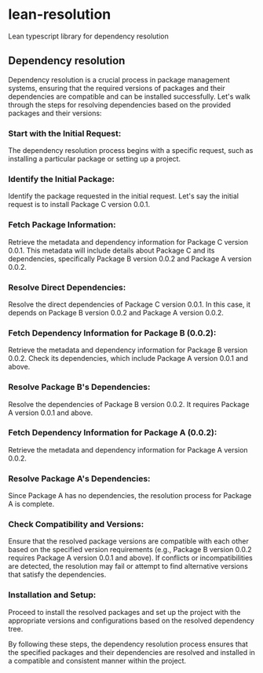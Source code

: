 # lean-resolution
Lean typescript library for dependency resolution

## Dependency resolution
Dependency resolution is a crucial process in package management systems, ensuring that the required versions of packages and their dependencies are compatible and can be installed successfully. Let's walk through the steps for resolving dependencies based on the provided packages and their versions:

### Start with the Initial Request:
The dependency resolution process begins with a specific request, such as installing a particular package or setting up a project.

### Identify the Initial Package:
Identify the package requested in the initial request. Let's say the initial request is to install Package C version 0.0.1.

### Fetch Package Information:
Retrieve the metadata and dependency information for Package C version 0.0.1. This metadata will include details about Package C and its dependencies, specifically Package B version 0.0.2 and Package A version 0.0.2.

### Resolve Direct Dependencies:
Resolve the direct dependencies of Package C version 0.0.1. In this case, it depends on Package B version 0.0.2 and Package A version 0.0.2.

### Fetch Dependency Information for Package B (0.0.2):
Retrieve the metadata and dependency information for Package B version 0.0.2. Check its dependencies, which include Package A version 0.0.1 and above.

### Resolve Package B's Dependencies:
Resolve the dependencies of Package B version 0.0.2. It requires Package A version 0.0.1 and above.

### Fetch Dependency Information for Package A (0.0.2):
Retrieve the metadata and dependency information for Package A version 0.0.2.

### Resolve Package A's Dependencies:
Since Package A has no dependencies, the resolution process for Package A is complete.

### Check Compatibility and Versions:
Ensure that the resolved package versions are compatible with each other based on the specified version requirements (e.g., Package B version 0.0.2 requires Package A version 0.0.1 and above). If conflicts or incompatibilities are detected, the resolution may fail or attempt to find alternative versions that satisfy the dependencies.

### Installation and Setup:
Proceed to install the resolved packages and set up the project with the appropriate versions and configurations based on the resolved dependency tree.

By following these steps, the dependency resolution process ensures that the specified packages and their dependencies are resolved and installed in a compatible and consistent manner within the project.
